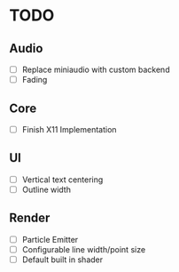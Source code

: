 # TODO

## Audio
- [ ] Replace miniaudio with custom backend
- [ ] Fading

## Core
- [ ] Finish X11 Implementation

## UI
- [ ] Vertical text centering
- [ ] Outline width

## Render
- [ ] Particle Emitter
- [ ] Configurable line width/point size
- [ ] Default built in shader